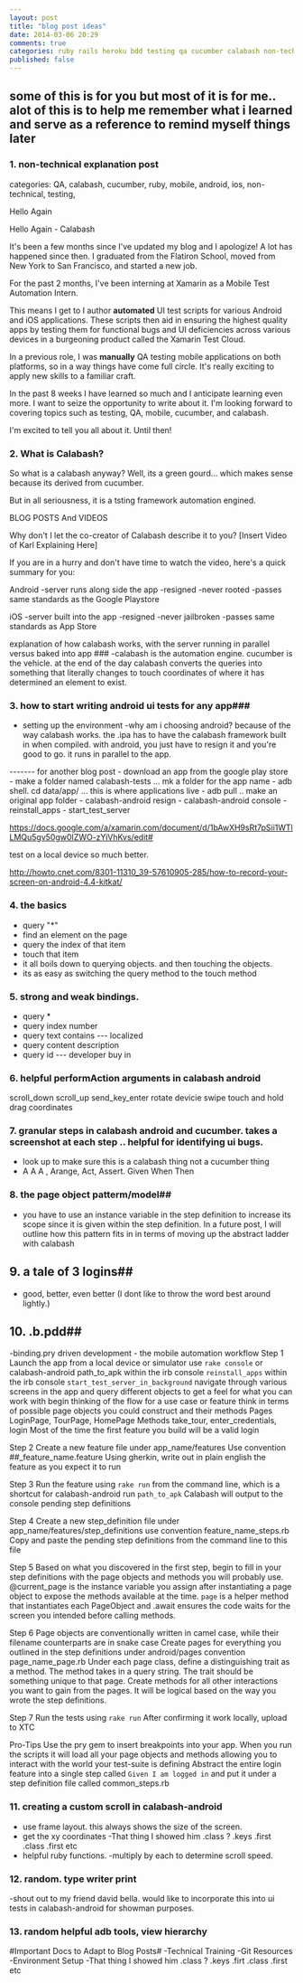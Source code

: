 ```yaml
---
layout: post
title: "blog post ideas"
date: 2014-03-06 20:29
comments: true
categories: ruby rails heroku bdd testing qa cucumber calabash non-technical
published: false
---
```


## some of this is for you but most of it is for me.. alot of this is to help me remember what i learned and serve as a reference to remind myself things later ##

### 1. non-technical explanation post ###

categories: QA, calabash, cucumber, ruby, mobile, android, ios, non-technical, testing,

Hello Again

Hello Again - Calabash

It's been a few months since I've updated my blog and I apologize! A lot has happened since then. I graduated from the Flatiron School, moved from New York to San Francisco, and started a new job.

For the past 2 months, I've been interning at Xamarin as a Mobile Test Automation Intern.

This means I get to I author **automated** UI test scripts for various Android and iOS applications. These scripts then aid in ensuring the highest quality apps by testing them for functional bugs and UI deficiencies across various devices in a burgeoning product called the Xamarin Test Cloud.

In a previous role, I was **manually** QA testing mobile applications on both platforms, so in a way things have come full circle. It's really exciting to apply new skills to a familiar craft.

In the past 8 weeks I have learned so much and I anticipate learning even more. I want to seize the opportunity to write about it. I'm looking forward to covering topics such as testing, QA, mobile, cucumber, and calabash.

I'm excited to tell you all about it. Until then!

### 2. What is Calabash?

So what is a calabash anyway? Well, its a green gourd... which makes sense because its derived from cucumber.

But in all seriousness, it is a tsting framework automation engined.

BLOG POSTS And VIDEOS

Why don't I let the co-creator of Calabash describe it to you? [Insert Video of Karl Explaining Here]

If you are in a hurry and don't have time to watch the video, here's a quick summary for you:

Android
-server runs along side the app
-resigned
-never rooted
-passes same standards as the Google Playstore

iOS
-server built into the app
-resigned
-never jailbroken
-passes same standards as App Store

explanation of how calabash works, with the server running in parallel versus baked into app ###
-calabash is the automation engine. cucumber is the vehicle. at the end of the day calabash converts the queries into something that literally changes to touch coordinates of where it has determined an element to exist.

### 3. how to start writing android ui tests for any app###
- setting up the environment
-why am i choosing android? because of the way calabash works. the .ipa has to have the calabash framework built in when compiled. with android, you just have to resign it and you're good to go. it runs in parallel to the app.

------- for another blog post
    - download an app from the google play store
    - make a folder named calabash-tests ... mk a folder for the app name
    - adb shell. cd data/app/ ... this is where applications live
    - adb pull .. make an original app folder
    - calabash-android resign
    - calabash-android console
    - reinstall_apps
    - start_test_server

https://docs.google.com/a/xamarin.com/document/d/1bAwXH9sRt7pSii1WTlLMQu5gv50gw0IZWO-zYiVhKvs/edit#

test on a local device so much better.

http://howto.cnet.com/8301-11310_39-57610905-285/how-to-record-your-screen-on-android-4.4-kitkat/

### 4. the basics
- query "*"
- find an element on the page
- query the index of that item
- touch that item
- it all boils down to querying objects. and then touching the objects.
- its as easy as switching the query method to the touch method

### 5. strong and weak bindings.
- query *
- query index number
- query text contains --- localized
- query content description
- query id --- developer buy in

### 6. helpful performAction arguments in calabash android ###
scroll_down
scroll_up
send_key_enter
rotate devicie
swipe
touch and hold
drag coordinates

### 7. granular steps in calabash android and cucumber. takes a screenshot at each step .. helpful for identifying ui bugs. ###
- look up to make sure this is a calabash thing not a cucumber thing
- A A A , Arange, Act, Assert. Given When Then



### 8. the page object patterm/model##
- you have to use an instance variable in the step definition to increase its scope since it is given within the step definition. In a future post, I will outline how this pattern fits in in terms of moving up the abstract ladder with calabash

## 9. a tale of 3 logins##
- good, better, even better (I dont like to throw the word best around lightly.)

## 10. .b.pdd##
-binding.pry driven development - the mobile automation workflow
Step 1
Launch the app from a local device or simulator
use `rake console` or calabash-android path_to_apk
within the irb console `reinstall_apps`
within the irb console `start_test_server_in_background`
navigate through various screens in the app and query different objects to get a feel for what you can work with
begin thinking of the flow for a use case or feature
think in terms of possible page objects you could construct and their methods
Pages
LoginPage, TourPage, HomePage
Methods
take_tour, enter_credentials, login
Most of the time the first feature you build will be a valid login

Step 2
Create a new feature file under app_name/features
Use convention ##_feature_name.feature
Using gherkin, write out in plain english the feature as you expect it to run

Step 3
Run the feature using `rake run` from the command line, which is a shortcut for
calabash-android run `path_to_apk`
Calabash will output to the console pending step definitions

Step 4
Create a new step_definition file under app_name/features/step_definitions
use convention feature_name_steps.rb
Copy and paste the pending step definitions from the command line to this file

Step 5
Based on what you discovered in the first step, begin to fill in your step definitions with the page objects and methods you will probably use.
@current_page is the instance variable you assign after instantiating a page object to expose the methods available at the time.
`page` is a helper method that instantiates each PageObject and .await ensures the code waits for the screen you intended before calling methods.

Step 6
Page objects are conventionally written in camel case, while their filename counterparts are in snake case
Create pages for everything you outlined in the step definitions under android/pages
convention page_name_page.rb
Under each page class, define a distinguishing trait as a method. The method takes in a query string. The trait should be something unique to that page.
Create methods for all other interactions you want to gain from the pages. It will be logical based on the way you wrote the step definitions.

Step 7
Run the tests using `rake run`
After confirming it work locally, upload to XTC

Pro-Tips
Use the pry gem to insert breakpoints into your app. When you run the scripts it will load all your page objects and methods allowing you to interact with the world your test-suite is defining
Abstract the entire login feature into a single step called `Given I am logged in` and put it under a step definition file called common_steps.rb


### 11. creating a custom scroll in calabash-android ###
- use frame layout. this always shows the size of the screen.
- get the xy coordinates
-That thing I showed him .class ? .keys .first .class .first etc
- helpful ruby functions.
-multiply by each to determine scroll speed.


### 12. random. type writer print ###
-shout out to my friend david bella. would like to incorporate this into ui tests in calabash-android for showman purposes.

### 13. random helpful adb tools, view hierarchy ###

#Important Docs to Adapt to Blog Posts#
-Technical Training
-Git Resources
-Environment Setup
-That thing I showed him .class ? .keys .firt .class .first etc